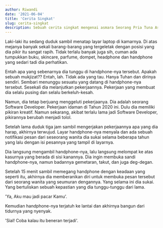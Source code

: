 ```yaml
---
author: Riwandi
date: '2021-06-04'
title: 'Cerita Singkat'
slug: cerita-singkat
description: Sebuah cerita singkat mengenai asmara Seorang Pria Tuna Asmara
---
```


Laki-laki itu sedang duduk sambil menatap layar laptop di kamarnya. Di atas mejanya banyak sekali barang-barang yang tergeletak dengan posisi yang dia pikir itu sangat rapih. Tidak terlalu banyak juga sih, cuman ada tumpukkan buku, skincare, parfume, dompet, headphone dan handphone yang sedari tadi dia perhatikan.

Entah apa yang sebenarnya dia tunggu di handphone-nya tersebut. Apakah sebuah mukjizat?? Entah, lah. Tidak ada yang tau. Hanya Tuhan dan dirinya sendiri. Sembari menunggu sesuatu yang datang di handphone-nya tersebut. Sesekali dia melanjutkan pekerjaannya. Pekerjaan yang membuat dia selalu pusing dan selalu berkeluh-kesah.

Namun, dia tetap berjuang menggeluti pekerjaanya. Dia adalah seorang Software Developer. Pekerjaan idaman di Tahun 2020 ini. Dulu dia memiliki pikiran kreatif. Namun sekarang, akibat terlalu lama jadi Software Developer, pikirannya berubah menjadi tolol.

Setelah lama duduk tiga jam sambil mengerjakan pekerjaannya apa yang dia harap, akhirnya terwujud. Layar handphone-nya menyala dan ada sebuah notifikasi pesan dari seseorang wanita dia sukai selama beberapa tahun yang lalu dengan isi pesannya yang tampil di layarnya.

Dia langsung mengambil handphone-nya, lalu langsung melompat ke atas kasurnya yang berada di sisi kanannya. Dia ingin membuka sandi handphone-nya, namun badannya gemetaran, takut, dan juga deg-degan.

Setelah 15 menit sambil memegang handphone dengan keadaan yang seperti itu, akhirnya dia memberanikan diri untuk membuka pesan tersebut dari seorang wanita yang seumuran dengannya. Yang selama ini dia sukai. Yang bertuliskan sebuah kepastian yang dia tunggu-tunggu dari lama.

'Ya, Aku mau jadi pacar Kamu'.

Kemudian handphone-nya terjatuh ke lantai dan akhirnya bangun dari tidurnya yang nyenyak.

'Sial! Coba kalau itu beneran terjadi'.